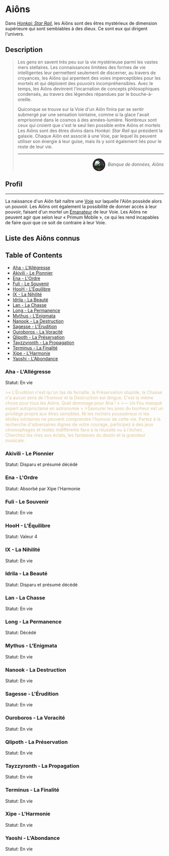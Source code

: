 <div id="header"></div>
<script>
    fetch('header.html')
        .then(response => response.text())
        .then(data => {
            document.getElementById('header').innerHTML = data;
        })
        .catch(error => console.error('Error loading header:', error));
</script>

# Aiôns

Dans [_Honkai: Star Rail_](/index.md), les Aiôns sont des êtres mystérieux de dimension supérieure qui sont semblables à des dieux. Ce sont eux qui dirigent l'univers.

## Description

>Les gens en savent très peu sur la vie mystérieuse parmi les vastes mers stellaires. Les connaissances limitées des formes de vie intelligentes leur permettent seulement de discerner, au travers de croyances, les Aiôns qui arpentent des voies imperceptibles pour les mortels et qui déploient des pouvoirs incompréhensibles. Avec le temps, les Aiôns devinrent l'incarnation de concepts philosophiques condensés, au travers des légendes répandues par le bouche-à-oreille.
>
>Quiconque se trouve sur la Voie d'un Aiôn finira par se sentir submergé par une sensation lointaine, comme si la glace l'avait emprisonné dans le cosmos à des années-lumière. Nombreux sont ceux qui croient que c'est le seul lien possible entre Aiôns et mortels
Les Aiôns sont des êtres divins dans _Honkai: Star Rail_ qui président la galaxie. Chaque Aiôn est associé à une Voie, par lequel ils peuvent utiliser son énergie à leur guise, mais ils y sont également liés pour le reste de leur vie.
>
>---
><div align="right" style="font-style: italic;"><img alt="Banque de données icône" src="https://static.wikia.nocookie.net/houkai-star-rail/images/2/2f/Icon_Data_Bank.png" width="30" height="30" style="background: #262626; padding: min(max(calc(15%), 2px), 5px); border-radius: 9999px; vertical-align: middle; margin-right: 8px;">Banque de données, Aiôns</div>

## Profil

---

La naissance d'un Aiôn fait naître une [Voie](/voies.md) sur laquelle l'Aiôn possède alors un pouvoir. Les Aiôns ont également la possibilité de donner accès à leur pouvoir, faisant d'un mortel un [Émanateur](/emanateurs.md) de leur Voie. Les Aiôns ne peuvent agir que selon leur « Primum Mobile », ce qui les rend incapables de faire quoi que ce soit de contraire à leur Voie.

## Liste des Aiôns connus

## Table of Contents
- [Aha - L'Allégresse](#aha---lallégresse)
- [Akivili - Le Pionnier](#akivili---le-pionnier)
- [Ena - L'Ordre](#ena---lordre)
- [Fuli - Le Souvenir](#fuli---le-souvenir)
- [HooH - L'Équilibre](#hooH---léquilibre)
- [IX - La Nihilité](#ix---la-nihilité)
- [Idrila - La Beauté](#idrila---la-beauté)
- [Lan - La Chasse](#lan---la-chasse)
- [Long - La Permanence](#long---la-permanence)
- [Mythus - L'Enigmata](#mythus---lenigmata)
- [Nanook - La Destruction](#nanook---la-destruction)
- [Sagesse - L'Érudition](#sagesse---lérudition)
- [Ouroboros - La Voracité](#ouroboros---la-voracité)
- [Qlipoth - La Préservation](#qlipoth---la-préservation)
- [Tayzzyronth - La Propagation](#tayzzyronth---la-propagation)
- [Terminus - La Finalité](#terminus---la-finalité)
- [Xipe - L'Harmonie](#xipe---laharmonie)
- [Yaoshi - L'Abondance](#yaoshi---labondance)

### Aha - L'Allégresse  
Statut: En vie

<span style="color:#DBC291;">
>« L'Érudition n'est qu'un tas de ferraille, la Préservation stupide, la Chasse n'a aucun sens de l'humour et la Destruction est dingue. C'est la même chose pour tous les Aiôns. Quel dommage pour Aha ! »  
>— Un Fou masqué expert autoproclamé en astronomie  
>  
>Savourer les joies du bonheur est un privilège propre aux êtres sensibles. Ni les rochers poussiéreux ni les étoiles lointaines ne peuvent comprendre l'humour de cette vie. Partez à la recherche d'adversaires dignes de votre courage, participez à des jeux chronophages et restez indifférents face à la réussite ou à l'échec. Cherchez les rires aux éclats, les fantaisies du destin et la grandeur musicale.
</span>

### Akivili - Le Pionnier  
Statut: Disparu et présumé décédé  

### Ena - L'Ordre  
Statut: Absorbé par Xipe l'Harmonie  

### Fuli - Le Souvenir  
Statut: En vie  

### HooH - L'Équilibre  
Statut: Valeur 4  

### IX - La Nihilité  
Statut: En vie

### Idrila - La Beauté  
Statut: Disparu et présumé décédé  

### Lan - La Chasse  
Statut: En vie  

### Long - La Permanence  
Statut: Décédé  

### Mythus - L'Enigmata  
Statut: En vie  

### Nanook - La Destruction  
Statut: En vie  

### Sagesse - L'Érudition  
Statut: En vie  

### Ouroboros - La Voracité  
Statut: En vie  

### Qlipoth - La Préservation  
Statut: En vie  

### Tayzzyronth - La Propagation  
Statut: En vie  

### Terminus - La Finalité  
Statut: En vie  

### Xipe - L'Harmonie  
Statut: En vie  

### Yaoshi - L'Abondance  
Statut: En vie
